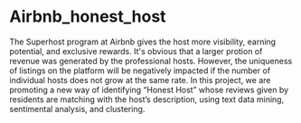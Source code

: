 # Airbnb_honest_host

The Superhost program at Airbnb gives the host more visibility, earning potential, and exclusive rewards. It's obvious that a larger protion of revenue was generated by the professional hosts. However, the uniqueness of listings on the platform will be negatively impacted if the number of individual hosts does not grow at the same rate. In this project, we are promoting a new way of identifying “Honest Host” whose reviews given by residents are matching with the host’s description, using text data mining, sentimental analysis, and clustering.

